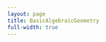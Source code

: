 ```yaml
---
layout: page
title: BasicAlgebraicGeometry
full-width: true
---
```



<div style=text-align: center>
<object type=image/svg+xml data=/svgs/BasicAlgebraicGeometry.txt.svg> </object>
</div>
